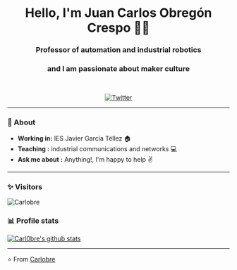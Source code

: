 <h1 align="center"> Hello, I'm Juan Carlos Obregón Crespo 👨‍💻 </h1>

<h3 align="center">  Professor of automation and industrial robotics </h3> 
<h3 align="center">  and I am passionate about maker culture </h3> <br>

<p align="center"> 
<a href="https://twitter.com/_Carlobre_"><img alt="Twitter" src="https://img.shields.io/badge/-Carlobre-1ca0f1?style=flat-square&logo=twitter&logoColor=white&link=https://twitter.com/_Carlobre_"></a>
</p>

---------------------------------------------------------------------------------------------------------------------------------------------------------------------------------
### 🤔 About
-  **Working in:**  IES Javier García Téllez :house: 
-  **Teaching :** industrial communications and networks :computer:	
-  **Ask me about :** Anything!, I'm happy to help :v:


---------------------------------------------------------------------------------------------------------------------------------------------------------------------------------
### ✨ Visitors 

<p align="left"> <img src="https://komarev.com/ghpvc/?username=Carl0bre" alt="Carlobre" /> </p>

### 📊 Profile stats

[![Carl0bre's github stats](https://github-readme-stats.vercel.app/api?username=Carl0bre&show_icons=true&title_color=fff&icon_color=79ff97&text_color=9f9f9f&bg_color=151515)](https://github.com/Carl0bre/github-readme-stats)

-------------------------------------------------------------------------------------------------------------------------------------------------------------------------------

⭐️ From [Carlobre](http://www.github.com/Carl0bre)
